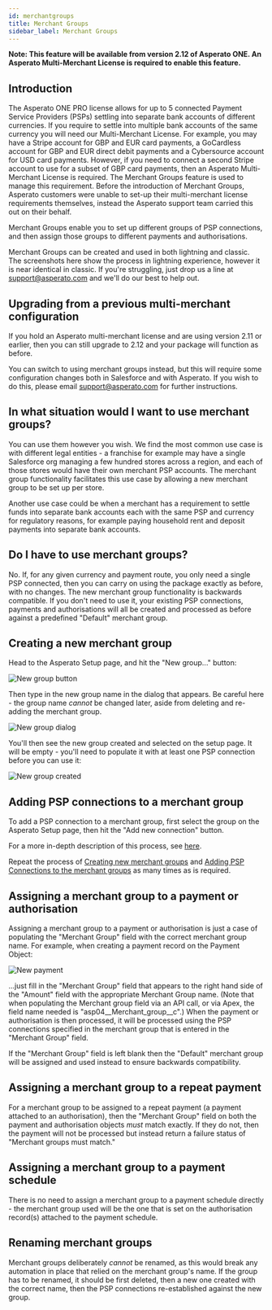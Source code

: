```yaml
---
id: merchantgroups
title: Merchant Groups
sidebar_label: Merchant Groups
---
```


**Note: This feature will be available from version 2.12 of Asperato ONE. An Asperato Multi-Merchant License is required to enable this feature.**

## Introduction
The Asperato ONE PRO license allows for up to 5 connected Payment Service Providers (PSPs) settling into separate bank accounts of different currencies. If you require to settle into multiple bank accounts of the same currency you will need our Multi-Merchant License. For example, you may have a Stripe account for GBP and EUR card payments, a GoCardless account for GBP and EUR direct debit payments and a Cybersource account for USD card payments. However, if you need to connect a second Stripe account to use for a subset of GBP card payments, then an Asperato Multi-Merchant License is required. The Merchant Groups feature is used to manage this requirement. 
Before the introduction of Merchant Groups, Asperato customers were unable to set-up their multi-merchant license requirements themselves, instead the Asperato support team carried this out on their behalf. 

Merchant Groups enable you to set up different groups of PSP connections, and then assign those groups to different payments and authorisations.

Merchant Groups can be created and used in both lightning and classic. The screenshots here show the process in lightning experience, however it is near identical in classic. If you're struggling, just drop us a line at support@asperato.com and we'll do our best to help out.

## Upgrading from a previous multi-merchant configuration
If you hold an Asperato multi-merchant license and are using version 2.11 or earlier, then you can still upgrade to 2.12 and your package will function as before.

You can switch to using merchant groups instead, but this will require some configuration changes both in Salesforce and with Asperato. If you wish to do this, please email support@asperato.com for further instructions.

## In what situation would I want to use merchant groups?
You can use them however you wish. We find the most common use case is with different legal entities - a franchise for example may have a single Salesforce org managing a few hundred stores across a region, and each of those stores would have their own merchant PSP accounts. The merchant group functionality facilitates this use case by allowing a new merchant group to be set up per store.

Another use case could be when a merchant has a requirement to settle funds into separate bank accounts each with the same PSP and currency for regulatory reasons, for example paying household rent and deposit payments into separate bank accounts. 

## Do I have to use merchant groups?
No. If, for any given currency and payment route, you only need a single PSP connected, then you can carry on using the package exactly as before, with no changes. The new merchant group functionality is backwards compatible. If you don't need to use it, your existing PSP connections, payments and authorisations will all be created and processed as before against a predefined "Default" merchant group.

## Creating a new merchant group
Head to the Asperato Setup page, and hit the "New group..." button:

![New group button](/userdocs/img/merchant_group/newgroupbutton.png)

Then type in the new group name in the dialog that appears. Be careful here - the group name *cannot* be changed later, aside from deleting and re-adding the merchant group.

![New group dialog](/userdocs/img/merchant_group/newgroupdialog.png)

You'll then see the new group created and selected on the setup page. It will be empty - you'll need to populate it with at least one PSP connection before you can use it:

![New group created](/userdocs/img/merchant_group/newgroupcreated.png)

## Adding PSP connections to a merchant group
To add a PSP connection to a merchant group, first select the group on the Asperato Setup page, then hit the "Add new connection" button.

For a more in-depth description of this process, see <a href="https://asperato.github.io/userdocs/docs/connectingpsp">here</a>.

Repeat the process of [Creating new merchant groups](#creating-a-new-merchant-group) and [Adding PSP Connections to the merchant groups](#adding-psp-connections-to-a-merchant-group) as many times as is required.

## Assigning a merchant group to a payment or authorisation
Assigning a merchant group to a payment or authorisation is just a case of populating the "Merchant Group" field with the correct merchant group name. For example, when creating a payment record on the Payment Object:

![New payment](/userdocs/img/merchant_group/newpayment.png)

...just fill in the "Merchant Group" field that appears to the right hand side of the "Amount" field with the appropriate Merchant Group name. (Note that when populating the Merchant group field via an API call, or via Apex, the field name needed is "asp04__Merchant_group__c".) When the payment or authorisation is then processed, it will be processed using the PSP connections specified in the merchant group that is entered in the "Merchant Group" field.

If the "Merchant Group" field is left blank then the "Default" merchant group will be assigned and used instead to ensure backwards compatibility.

## Assigning a merchant group to a repeat payment
For a merchant group to be assigned to a repeat payment (a payment attached to an authorisation), then the "Merchant Group" field on both the payment and authorisation objects *must* match exactly. If they do not, then the payment will not be processed but instead return a failure status of "Merchant groups must match."

## Assigning a merchant group to a payment schedule
There is no need to assign a merchant group to a payment schedule directly - the merchant group used will be the one that is set on the authorisation record(s) attached to the payment schedule.

## Renaming merchant groups
Merchant groups deliberately *cannot* be renamed, as this would break any automation in place that relied on the merchant group's name. If the group has to be renamed, it should be first deleted, then a new one created with the correct name, then the PSP connections re-established against the new group.
